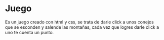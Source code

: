 # Juego 
Es un juego creado con html y css, se trata de darle click a unos conejos que se esconden y salende las montañas, cada vez que logres darle click a uno te cuenta un punto.
